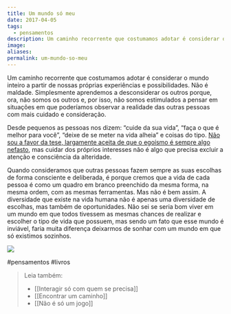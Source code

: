 ```yaml
---
title: Um mundo só meu
date: 2017-04-05
tags:
  - pensamentos
description: Um caminho recorrente que costumamos adotar é considerar o mundo inteiro a partir de nossas próprias experiências e possibilidades. Não é…
image: 
aliases:
permalink: um-mundo-so-meu
---
```

Um caminho recorrente que costumamos adotar é considerar o mundo inteiro a partir de nossas próprias experiências e possibilidades. Não é maldade. Simplesmente aprendemos a desconsiderar os outros porque, ora, não somos os outros e, por isso, não somos estimulados a pensar em situações em que poderíamos observar a realidade das outras pessoas com mais cuidado e consideração.

Desde pequenos as pessoas nos dizem: “cuide da sua vida”, “faça o que é melhor para você”, “deixe de se meter na vida alheia” e coisas do tipo. [Não sou a favor da tese, largamente aceita de que o egoísmo é sempre algo nefasto](https://arcano5.com.br/mais-individualismo-def3dfeef7db), mas cuidar dos próprios interesses não é algo que precisa excluir a atenção e consciência da alteridade.

Quando consideramos que outras pessoas fazem sempre as suas escolhas de forma consciente e deliberada, é porque cremos que a vida de cada pessoa é como um quadro em branco preenchido da mesma forma, na mesma ordem, com as mesmas ferramentas. Mas não é bem assim. A diversidade que existe na vida humana não é apenas uma diversidade de escolhas, mas também de oportunidades. Não sei se seria bom viver em um mundo em que todos tivessem as mesmas chances de realizar e escolher o tipo de vida que possuem, mas sendo um fato que esse mundo é inviável, faria muita diferença deixarmos de sonhar com um mundo em que só existimos sozinhos.

<img src="/assets/img/um-mundo-s`ó` meu-medium.jpeg">


#pensamentos #livros

> Leia também:
> - [[Interagir só com quem se precisa]]
> - [[Encontrar um caminho]]
> - [[Não é só um jogo]]